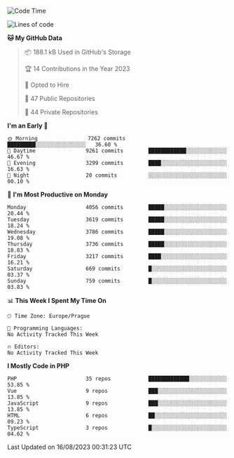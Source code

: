 <!--START_SECTION:waka-->
![Code Time](http://img.shields.io/badge/Code%20Time-1%2C583%20hrs%2058%20mins-blue)

![Lines of code](https://img.shields.io/badge/From%20Hello%20World%20I%27ve%20Written-6.4%20million%20lines%20of%20code-blue)

**🐱 My GitHub Data** 

> 📦 188.1 kB Used in GitHub's Storage 
 > 
> 🏆 14 Contributions in the Year 2023
 > 
> 💼 Opted to Hire
 > 
> 📜 47 Public Repositories 
 > 
> 🔑 44 Private Repositories 
 > 
**I'm an Early 🐤** 

```text
🌞 Morning                7262 commits        █████████░░░░░░░░░░░░░░░░   36.60 % 
🌆 Daytime                9261 commits        ████████████░░░░░░░░░░░░░   46.67 % 
🌃 Evening                3299 commits        ████░░░░░░░░░░░░░░░░░░░░░   16.63 % 
🌙 Night                  20 commits          ░░░░░░░░░░░░░░░░░░░░░░░░░   00.10 % 
```
📅 **I'm Most Productive on Monday** 

```text
Monday                   4056 commits        █████░░░░░░░░░░░░░░░░░░░░   20.44 % 
Tuesday                  3619 commits        █████░░░░░░░░░░░░░░░░░░░░   18.24 % 
Wednesday                3786 commits        █████░░░░░░░░░░░░░░░░░░░░   19.08 % 
Thursday                 3736 commits        █████░░░░░░░░░░░░░░░░░░░░   18.83 % 
Friday                   3217 commits        ████░░░░░░░░░░░░░░░░░░░░░   16.21 % 
Saturday                 669 commits         █░░░░░░░░░░░░░░░░░░░░░░░░   03.37 % 
Sunday                   759 commits         █░░░░░░░░░░░░░░░░░░░░░░░░   03.83 % 
```


📊 **This Week I Spent My Time On** 

```text
🕑︎ Time Zone: Europe/Prague

💬 Programming Languages: 
No Activity Tracked This Week

🔥 Editors: 
No Activity Tracked This Week
```

**I Mostly Code in PHP** 

```text
PHP                      35 repos            █████████████░░░░░░░░░░░░   53.85 % 
Vue                      9 repos             ███░░░░░░░░░░░░░░░░░░░░░░   13.85 % 
JavaScript               9 repos             ███░░░░░░░░░░░░░░░░░░░░░░   13.85 % 
HTML                     6 repos             ██░░░░░░░░░░░░░░░░░░░░░░░   09.23 % 
TypeScript               3 repos             █░░░░░░░░░░░░░░░░░░░░░░░░   04.62 % 
```




 Last Updated on 16/08/2023 00:31:23 UTC
<!--END_SECTION:waka-->
<!--
**AlexKratky/AlexKratky** is a ✨ _special_ ✨ repository because its `README.md` (this file) appears on your GitHub profile.

Here are some ideas to get you started:

- 🔭 I’m currently working on ...
- 🌱 I’m currently learning ...
- 👯 I’m looking to collaborate on ...
- 🤔 I’m looking for help with ...
- 💬 Ask me about ...
- 📫 How to reach me: ...
- 😄 Pronouns: ...
- ⚡ Fun fact: ...
-->
